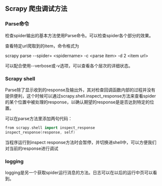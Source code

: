 ## Scrapy 爬虫调试方法

### Parse命令

检查spider输出的基本方法使用Parse命令。可以检查spider各个部分的效果。

查看特定url爬取到的item，命令格式为 

scrapy parse --spider=  \<spidername>  -c \<parse item> -d 2 \<item url>

可以配合使用--verbose或-v选项，可以查看各个层次的详细状态。

### Scrapy shell

Parse除了显示收到的response及输出外，其对检查回调函数内部的过程并没有提供便利，这个时候可以通过scrapy.shell.inspect_response方法来查看spider的某个位置中被处理的response，以确认期望的response是是否达到特定的位置。

可以在parse方法里添加两句代码：

```c++
from scrapy.shell import inspect_response
inspect_response(response, self)
```

当程序运行到inspect response方法时会暂停，并切换进shell中，可以方便我们对当前的response进行调试

### logging

logging是另一个获取spider运行消息的方法。日志可以在以后的运行中页可以看到。